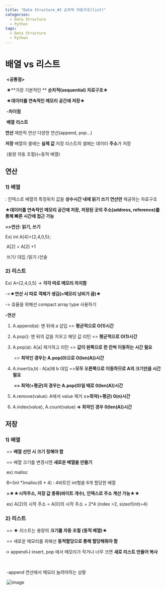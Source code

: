 ```yaml
---
title: "Data Structure_#3 순차적 자료구조(list)"
categories:
  - Data Structure
  - Python
tags:
  - Data Structure
  - Python
---
```


# 배열 vs 리스트

​															**<공통점>**

​							★**가장 기본적인 ** **순차적(sequential) 자료구조**★	

​								**★데이터를 연속적인 메모리 공간에 저장★**



​													**-차이점**



​							**배열**  															**리스트**					

**연산**					제한적 연산        								다양한 연산(append, pop…)

**저장**				배열의 셀에는 **실제 값** 저장  			리스트의 셀에는 데이터 **주소**가 저장

​           																	 		(용량 자동 조절)(=동적 배열)



## 연산

### 1) 배열

: 인덱스로 배열의 특정위치 값을 **상수시간 내에 읽기 쓰기 연산만** 제공하는 자료구조

 ★**데이터를 연속적인 메모리 공간에 저장, 저장된 곳의 주소(address, reference)를 통해 빠른 시간에 접근 가능**



**=>연산:  읽기, 쓰기**

Ex) int A[4]={2,4,0,5};

​	 A[2]  =  A[2] +1

​	쓰기/ 대입 /읽기 /산술

### 2) 리스트



Ex) A=[2,4,0,5] -> **각각 따로 메모리 차지함**

->★**연산 시 따로 객체가 생김(=메모리 낭비가 큼)★**

-> 효율을 위해선 compact array type 사용하기



**-연산**

1. A.append(a): 맨 뒤에 a 삽입  => **평균적으로 O(1)시간**

   

2. A.pop(): 맨 뒤의 값을 지우고 해당 값 리턴 => **평균적으로 O(1)시간**

   

3. A.pop(a): A[a] 제거하고 리턴 => **값이 왼쪽으로 한 칸씩 이동하는 시간 필요**

   ​												=> **최악인 경우는 A.pop(0)으로 O(len(A))시간**

   

4. A.insert(a,b) : A[a]에 b 대입 =>**모두 오른쪽으로 이동하므로 A의 크기만큼 시간 필요**

   ​                 							  **=> 최악(+평균)의 경우는 A.pop(0)일 때로 0(len(A))시간**

   

5. A.remove(value): A에서 value 제거 **=>최악(+평균) 0(n)시간**

   

6. A.index(value), A.count(value)  **=> 최악인 경우 0(len(A))시간**



## 저장

### 1) 배열

​		=> **배열 선언 시 크기 정해야 함**

​		=> 배열 크기를 변경시엔 **새로운 배열을 만들기**

​				ex) malloc

​					B=(int *)malloc(6 * 4) : 4비트인 int형을 6개 할당한 배열

​		**=★★시작주소,  저장 값 종류(바이트 개수), 인덱스로 주소 계산 가능★★**

​				ex) A[2]의 시작 주소 = A[0]의 시작 주소 + 2*4  (index =2, sizeof(int)=4)

### 2) 리스트

​		=> ★ 리스트는 용량의 **크기를 자동 조절**  **(동적 배열)**★

​		=> 새로운 메모리를 위해선 **동적할당으로 통해 할당해줘야 함**

-> append나 insert, pop 에서 메모리가 작거나 너무 크면 **새로 리스트 만들어 복사**

​			

​							-append 연산에서 메모리 늘려야하는 상황

​		        ![image](https://user-images.githubusercontent.com/79195793/119380559-dae22900-bcfb-11eb-9903-8477d2f647b1.png)

